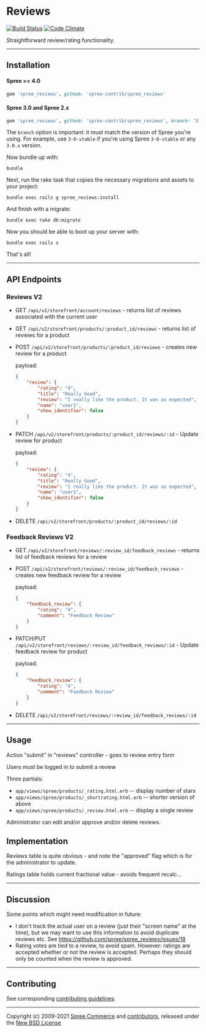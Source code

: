 # Reviews

[![Build Status](https://travis-ci.org/spree-contrib/spree_reviews.svg?branch=master)](https://travis-ci.org/spree-contrib/spree_reviews)
[![Code Climate](https://codeclimate.com/github/spree-contrib/spree_reviews/badges/gpa.svg)](https://codeclimate.com/github/spree-contrib/spree_reviews)

Straightforward review/rating functionality.

---

## Installation

#### Spree >= 4.0

```ruby
gem 'spree_reviews', github: 'spree-contrib/spree_reviews'
```

#### Spree 3.0 and Spree 2.x

```ruby
gem 'spree_reviews', github: 'spree-contrib/spree_reviews', branch: 'X-X-stable'
```

 The `branch` option is important: it must match the version of Spree you're using.
 For example, use `3-0-stable` if you're using Spree `3-0-stable` or any `3.0.x` version.

Now bundle up with:

    bundle

Next, run the rake task that copies the necessary migrations and assets to your project:

    bundle exec rails g spree_reviews:install

And finish with a migrate:

    bundle exec rake db:migrate

Now you should be able to boot up your server with:

    bundle exec rails s

That's all!

---
## API Endpoints

### Reviews V2

- GET `/api/v2/storefront/account/reviews` - returns list of reviews associated with the current user

- GET `/api/v2/storefront/products/:product_id/reviews` - returns list of reviews for a product

- POST `/api/v2/storefront/products/:product_id/reviews` - creates new review for a product

    payload:
    ```json
    {
        "review": {
            "rating": "4",
            "title": "Really Good",
            "review": "I really like the product. It was as expected",
            "name": "user1",
            "show_identifier": false
        }
    }
    ```
- PATCH `/api/v2/storefront/products/:product_id/reviews/:id` - Update review for product

    payload:
    ```json
    {
        "review": {
            "rating": "4",
            "title": "Really Good",
            "review": "I really like the product. It was as expected",
            "name": "user1",
            "show_identifier": false
        }
    }
    ```
- DELETE `/api/v2/storefront/products/:product_id/reviews/:id`

### Feedback Reviews V2

- GET `/api/v2/storefront/reviews/:review_id/feedback_reviews` - returns list of feedback reviews for a review

- POST `/api/v2/storefront/reviews/:review_id/feedback_reviews` - creates new feedback review for a review

    payload:
    ```json
    {
        "feedback_review": {
            "rating": "4",
            "comment": "Feedback Review"
        }
    }
    ```
- PATCH/PUT `/api/v2/storefront/reviews/:review_id/feedback_reviews/:id` - Update feedback review for product

    payload:
    ```json
    {
        "feedback_review": {
            "rating": "4",
            "comment": "Feedback Review"
        }
    }
    ```
- DELETE `/api/v2/storefront/reviews/:review_id/feedback_reviews/:id`

---

## Usage

Action "submit" in "reviews" controller - goes to review entry form

Users must be logged in to submit a review

Three partials:
 - `app/views/spree/products/_rating.html.erb` -- display number of stars
 - `app/views/spree/products/_shortrating.html.erb` -- shorter version of above
 - `app/views/spree/products/_review.html.erb` -- display a single review

Administrator can edit and/or approve and/or delete reviews.

## Implementation

Reviews table is quite obvious - and note the "approved" flag which is for the
administrator to update.

Ratings table holds current fractional value - avoids frequent recalc...

---

## Discussion

Some points which might need modification in future:

 - I don't track the actual user on a review (just their "screen name" at the
   time), but we may want to use this information to avoid duplicate reviews
   etc. See https://github.com/spree/spree_reviews/issues/18
 - Rating votes are tied to a review, to avoid spam. However: ratings are
   accepted whether or not the review is accepted. Perhaps they should only
   be counted when the review is approved.

---

## Contributing

See corresponding [contributing guidelines][1].

---

Copyright (c) 2009-2021 [Spree Commerce][2] and [contributors][3], released under the [New BSD License][4]

[1]: https://github.com/spree-contrib/spree_reviews/blob/master/CONTRIBUTING.md
[2]: https://github.com/spree
[3]: https://github.com/spree-contrib/spree_reviews/graphs/contributors
[4]: https://github.com/spree-contrib/spree_reviews/blob/master/LICENSE.md
